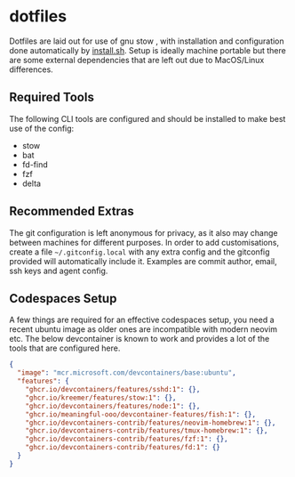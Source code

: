 # dotfiles

Dotfiles are laid out for use of gnu stow , with installation and configuration done automatically
by [install.sh](./install.sh). Setup is ideally machine portable but there are some external
dependencies that are left out due to MacOS/Linux differences.

## Required Tools

The following CLI tools are configured and should be installed to make best use of the config:

* stow
* bat
* fd-find
* fzf
* delta


## Recommended Extras

The git configuration is left anonymous for privacy, as it also may change between machines for different
purposes. In order to add customisations, create a file `~/.gitconfig.local` with any extra config and the
gitconfig provided will automatically include it. Examples are commit author, email, ssh keys and agent config.


## Codespaces Setup

A few things are required for an effective codespaces setup, you need a recent ubuntu image as older ones
are incompatible with modern neovim etc. The below devcontainer is known to work and provides a lot of
the tools that are configured here.

```json
{
  "image": "mcr.microsoft.com/devcontainers/base:ubuntu",
  "features": {
    "ghcr.io/devcontainers/features/sshd:1": {},
    "ghcr.io/kreemer/features/stow:1": {},
    "ghcr.io/devcontainers/features/node:1": {},
    "ghcr.io/meaningful-ooo/devcontainer-features/fish:1": {},
    "ghcr.io/devcontainers-contrib/features/neovim-homebrew:1": {},
    "ghcr.io/devcontainers-contrib/features/tmux-homebrew:1": {},
    "ghcr.io/devcontainers-contrib/features/fzf:1": {},
    "ghcr.io/devcontainers-contrib/features/fd:1": {}
  }
}
```
